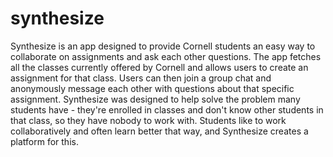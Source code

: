 # synthesize
Synthesize is an app designed to provide Cornell students an easy way to collaborate on assignments and ask each other questions. The app fetches all the classes currently offered by Cornell and allows users to create an assignment for that class. Users can then join a group chat and anonymously message each other with questions about that specific assignment. Synthesize was designed to help solve the problem many students have - they're enrolled in classes and don't know other students in that class, so they have nobody to work with. Students like to work collaboratively and often learn better that way, and Synthesize creates a platform for this.
